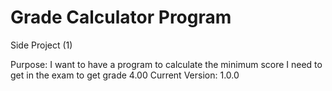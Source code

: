 # Grade Calculator Program
Side Project (1)

Purpose: I want to have a program to calculate the minimum score I need to get in the exam to get grade 4.00
Current Version: 1.0.0
